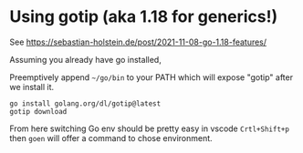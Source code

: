 # Using gotip (aka 1.18 for generics!)

See https://sebastian-holstein.de/post/2021-11-08-go-1.18-features/

Assuming you already have go installed,

Preemptively append `~/go/bin` to your PATH which will expose "gotip" after we install it.

    go install golang.org/dl/gotip@latest
    gotip download

From here switching Go env should be pretty easy in vscode `Crtl+Shift+p` then `goen` will offer a command to chose environment.

